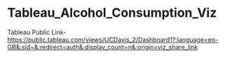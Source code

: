 # Tableau_Alcohol_Consumption_Viz
Tableau Public Link- https://public.tableau.com/views/UCDavis_2/Dashboard1?:language=en-GB&:sid=&:redirect=auth&:display_count=n&:origin=viz_share_link
